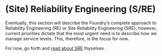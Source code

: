 # (Site) Reliability Engineering (S/RE)

Eventually, this section will describe the Foundry’s complete approach to Reliability Engineering (RE) or Site Reliability Engineering (SRE); however, current priorities dictate that the most urgent need is to describe how we manage service levels. This, therefore, is the focus for now. 

For now, go forth and [read about SRE](https://sre.google/) thyselves. 